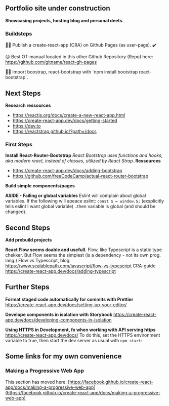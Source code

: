 ## Portfolio site under construction
**Showcasing projects, hosting blog and personal deets.**




### Buildsteps

:construction_worker_man: Publish a create-react-app (CRA) on Github Pages (as user-page). ✔️

😉 Best OT-manual located in this other Github Repository (Repo) here: https://github.com/gitname/react-gh-pages

:construction_worker_man: Import boostrap, react-bootstrap with ´npm install bootstrap react-bootstrap´.



## Next Steps

**Research ressources**
- https://reactjs.org/docs/create-a-new-react-app.html
- https://create-react-app.dev/docs/getting-started
- https://dev.to
- https://reactstrap.github.io/?path=/docs


### First Steps

**Install React-Router-Bootstrap**
*React Bootstrap uses functions and hooks, aka modern react, instead of classes, utilized by React Strap.*
**Ressources**
- https://create-react-app.dev/docs/adding-bootstrap
- https://github.com/freeCodeCamp/actual-react-router-bootstrap

**Build simple components/pages**

**ASIDE - Failing or global variables**
Eslint will complain about global variables. If the following will apeace eslint:
`const $ = window.$;`   (exsplicitly tells eslint I want global variable)
..then variable is global (and should be changed).


## Second Steps
**Add prebuild projects**


**React Flow seems doable and usefull.**
Flow, like Typescript is a static type chekker. But Flow seems the simplest (is a dependency - not its own prog. lang.)
Flow vs Typescript, blog:
https://www.scalablepath.com/javascript/flow-vs-typescript
CRA-guide
https://create-react-app.dev/docs/adding-typescript




## Further Steps

**Format staged code automatically for commits with Prettier**
https://create-react-app.dev/docs/setting-up-your-editor/


**Develope components in isolation with Storybook**
https://create-react-app.dev/docs/developing-components-in-isolation


**Using HTTPS in Development, fx when working with API serving https**
https://create-react-app.dev/docs/
To do this, set the HTTPS environment variable to true, then start the dev server as usual with `npm start`:


## Some links for my own convenience


### Making a Progressive Web App
This section has moved here: [https://facebook.github.io/create-react-app/docs/making-a-progressive-web-app](https://facebook.github.io/create-react-app/docs/making-a-progressive-web-app)
